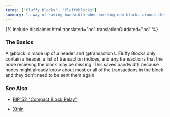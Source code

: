 ```yaml
---
terms: ["fluffy blocks", "fluffyblocks"]
summary: "a way of saving bandwidth when sending new blocks around the network"
---
```


{% include disclaimer.html translated="no" translationOutdated="no" %}

### The Basics

A @block is made up of a header and @transactions. Fluffy Blocks only contain
a header, a list of transaction indices, and any transactions that the node
recieving the block may be missing. This saves bandwidth because nodes might
already know about most or all of the transactions in the block and they don't
need to be sent them again.

### See Also

* [BIP152 "Compact Block Relay"](https://github.com/bitcoin/bips/blob/master/bip-0152.mediawiki)

* [Xthin](https://github.com/BitcoinUnlimited/BitcoinUnlimited/blob/release/doc/bu-xthin-protocol.md)
